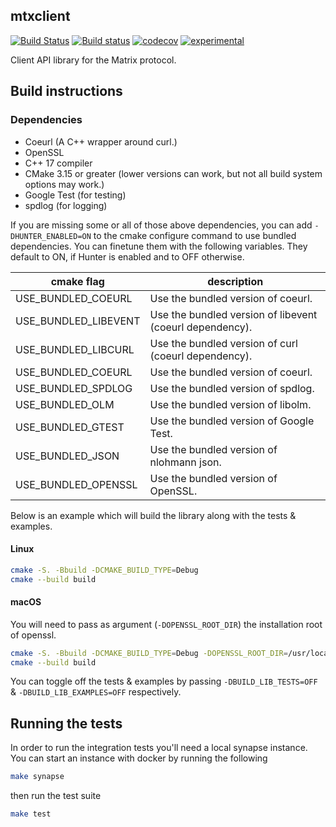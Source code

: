 mtxclient
---
[![Build Status](https://travis-ci.org/Nheko-Reborn/mtxclient.svg?branch=master)](https://travis-ci.org/Nheko-Reborn/mtxclient)
[![Build status](https://ci.appveyor.com/api/projects/status/hyp1n9pq3wtv8dqu/branch/master?svg=true)](https://ci.appveyor.com/project/redsky17/mtxclient/branch/master)
[![codecov](https://codecov.io/gh/Nheko-Reborn/mtxclient/branch/master/graph/badge.svg)](https://codecov.io/gh/Nheko-Reborn/mtxclient)
[![experimental](https://img.shields.io/badge/stability-experimental-orange.svg)](http://github.com/badges/stability-badges)

Client API library for the Matrix protocol.

## Build instructions

### Dependencies

- Coeurl (A C++ wrapper around curl.)
- OpenSSL
- C++ 17 compiler
- CMake 3.15 or greater (lower versions can work, but not all build system options may work.)
- Google Test (for testing)
- spdlog (for logging)

If you are missing some or all of those above dependencies, you can add `-DHUNTER_ENABLED=ON` to the cmake configure command to use bundled dependencies. You can finetune them with the following variables. They default to ON, if Hunter is enabled and to OFF otherwise.

| cmake flag          | description |
|---------------------|-------------|
| USE_BUNDLED_COEURL  | Use the bundled version of coeurl. |
| USE_BUNDLED_LIBEVENT| Use the bundled version of libevent (coeurl dependency). |
| USE_BUNDLED_LIBCURL | Use the bundled version of curl (coeurl dependency). |
| USE_BUNDLED_COEURL  | Use the bundled version of coeurl. |
| USE_BUNDLED_SPDLOG  | Use the bundled version of spdlog. |
| USE_BUNDLED_OLM     | Use the bundled version of libolm. |
| USE_BUNDLED_GTEST   | Use the bundled version of Google Test. |
| USE_BUNDLED_JSON    | Use the bundled version of nlohmann json. |
| USE_BUNDLED_OPENSSL | Use the bundled version of OpenSSL. |

Below is an example which will build the library along with the tests & examples.

#### Linux 

```bash
cmake -S. -Bbuild -DCMAKE_BUILD_TYPE=Debug
cmake --build build
```

#### macOS

You will need to pass as argument (`-DOPENSSL_ROOT_DIR`) the installation root of openssl. 

```bash
cmake -S. -Bbuild -DCMAKE_BUILD_TYPE=Debug -DOPENSSL_ROOT_DIR=/usr/local/opt/openssl
cmake --build build
```

You can toggle off the tests & examples by passing `-DBUILD_LIB_TESTS=OFF` &
`-DBUILD_LIB_EXAMPLES=OFF` respectively.

## Running the tests

In order to run the integration tests you'll need a local synapse instance. You
can start an instance with docker by running the following

```bash
make synapse
```
then run the test suite

```bash
make test 
```
